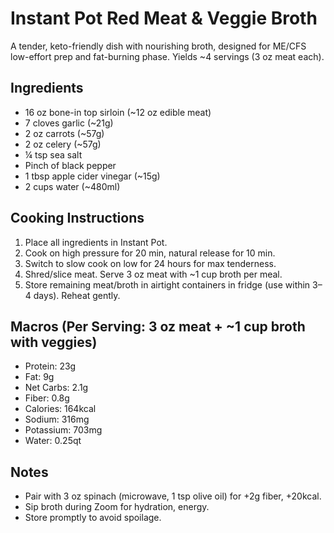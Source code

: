 # Instant Pot Red Meat & Veggie Broth

A tender, keto-friendly dish with nourishing broth, designed for ME/CFS low-effort prep and fat-burning phase. Yields ~4 servings (3 oz meat each).

## Ingredients
- 16 oz bone-in top sirloin (~12 oz edible meat)
- 7 cloves garlic (~21g)
- 2 oz carrots (~57g)
- 2 oz celery (~57g)
- ¼ tsp sea salt
- Pinch of black pepper
- 1 tbsp apple cider vinegar (~15g)
- 2 cups water (~480ml)

## Cooking Instructions
1. Place all ingredients in Instant Pot.
2. Cook on high pressure for 20 min, natural release for 10 min.
3. Switch to slow cook on low for 24 hours for max tenderness.
4. Shred/slice meat. Serve 3 oz meat with ~1 cup broth per meal.
5. Store remaining meat/broth in airtight containers in fridge (use within 3–4 days). Reheat gently.

## Macros (Per Serving: 3 oz meat + ~1 cup broth with veggies)
- Protein: 23g
- Fat: 9g
- Net Carbs: 2.1g
- Fiber: 0.8g
- Calories: 164kcal
- Sodium: 316mg
- Potassium: 703mg
- Water: 0.25qt

## Notes
- Pair with 3 oz spinach (microwave, 1 tsp olive oil) for +2g fiber, +20kcal.
- Sip broth during Zoom for hydration, energy.
- Store promptly to avoid spoilage.

